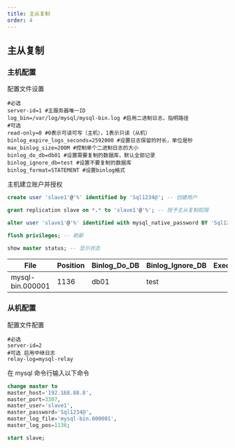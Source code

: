 ```yaml
---
title: 主从复制
order: 4
---
```


## 主从复制

### 主机配置

配置文件设置

```shell
#必选
server-id=1 #主服务器唯一ID
log_bin=/var/log/mysql/mysql-bin.log #启用二进制日志，指明路径
#可选
read-only=0 #0表示可读可写（主机），1表示只读（从机）
binlog_expire_logs_seconds=2592000 #设置日志保留的时长，单位是秒
max_binlog_size=200M #控制单个二进制日志的大小
binlog_do_db=db01 #设置需要复制的数据库，默认全部记录
binlog_ignore_db=test #设置不要复制的数据库
binlog_format=STATEMENT #设置binlog格式
```

主机建立账户并授权

```sql
create user 'slave1'@'%' identified by 'Sql1234@'; -- 创建用户

grant replication slave on *.* to 'slave1'@'%'; -- 授予主从复制权限

alter user 'slave1'@'%' identified with mysql_native_password BY 'Sql1234@'; -- 再次更新密码

flush privileges; -- 刷新

show master status; -- 显示状态
```

| File             | Position | Binlog_Do_DB | Binlog_Ignore_DB | Executed_Gtid_Set |
| ---------------- | -------- | ------------ | ---------------- | ----------------- |
| mysql-bin.000001 | 1136     | db01         | test             |                   |

### 从机配置

配置文件配置

```shell
#必选
server-id=2
#可选 启用中继日志
relay-log=mysql-relay
```

在 mysql 命令行输入以下命令

```sql
change master to
master_host='192.168.88.8',
master_port=3307,
master_user='slave1',
master_password='Sql1234@',
master_log_file='mysql-bin.000001',
master_log_pos=1136;
```

```sql
start slave;
```
